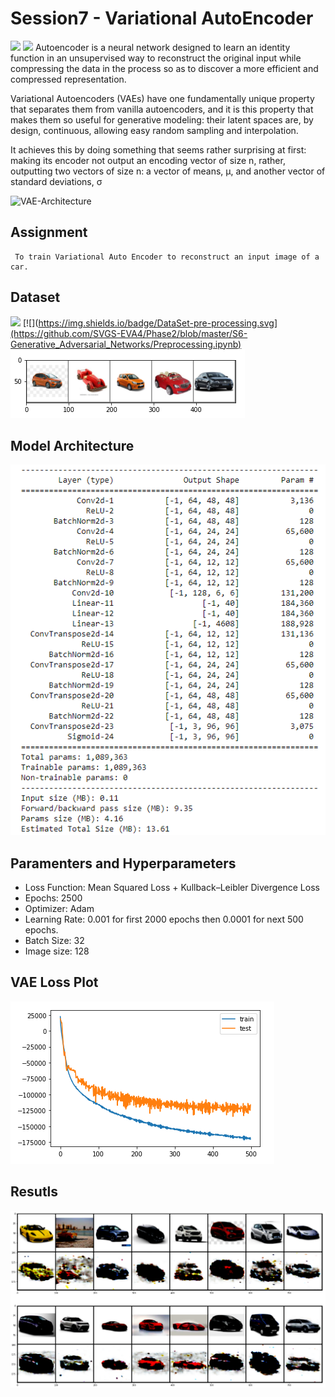 # Session7 - Variational AutoEncoder 
[![](https://img.shields.io/badge/Website-green.svg)]() [![](https://colab.research.google.com/assets/colab-badge.svg)](https://github.com/SVGS-EVA4/Phase2/blob/master/S7-Variational_AutoEncoders/VAE_Final.ipynb) 
Autoencoder is a neural network designed to learn an identity function in an unsupervised way to reconstruct the original input while compressing the data in the process so as to discover a more efficient and compressed representation.

Variational Autoencoders (VAEs) have one fundamentally unique property that separates them from vanilla autoencoders, and it is this property that makes them so useful for generative modeling: their latent spaces are, by design, continuous, allowing easy random sampling and interpolation.

It achieves this by doing something that seems rather surprising at first: making its encoder not output an encoding vector of size n, rather, outputting two vectors of size n: a vector of means, μ, and another vector of standard deviations, σ

![VAE-Architecture]()

## **Assignment**

     To train Variational Auto Encoder to reconstruct an input image of a car.


## **Dataset**



[![](https://img.shields.io/badge/DataSet-blue.svg)](https://drive.google.com/file/d/1G5sKYPPYAteKzWn6fWsACtIF9W635Frx/view?usp=sharing)
[![](https://img.shields.io/badge/DataSet-pre-processing.svg](https://github.com/SVGS-EVA4/Phase2/blob/master/S6-Generative_Adversarial_Networks/Preprocessing.ipynb)
![](https://raw.githubusercontent.com/SVGS-EVA4/Phase2/master/S7-Variational_AutoEncoders/asset/ds.PNG)


## **Model Architecture**


![](https://raw.githubusercontent.com/SVGS-EVA4/Phase2/master/S7-Variational_AutoEncoders/asset/vae.PNG)


## **Paramenters and Hyperparameters**
* Loss Function: Mean Squared Loss + Kullback–Leibler Divergence Loss
* Epochs: 2500
* Optimizer: Adam
* Learning Rate: 0.001 for first 2000 epochs then 0.0001 for next 500 epochs.
* Batch Size: 32
* Image size: 128


## **VAE Loss Plot**

![](https://raw.githubusercontent.com/SVGS-EVA4/Phase2/master/S7-Variational_AutoEncoders/asset/loss_graph.PNG)

## **Resutls**


![](https://raw.githubusercontent.com/SVGS-EVA4/Phase2/master/S7-Variational_AutoEncoders/asset/eval.PNG)
